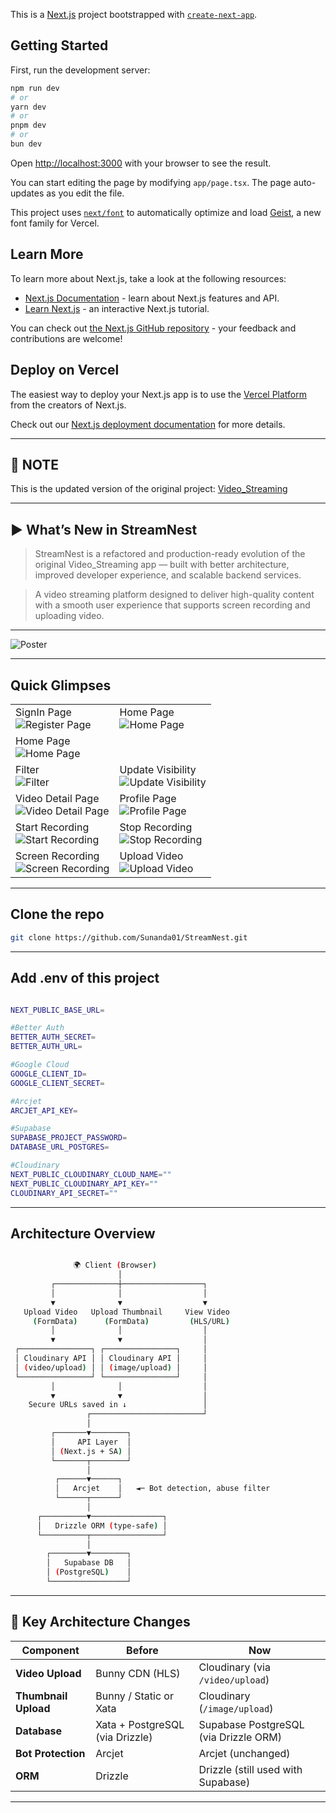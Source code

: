 This is a [Next.js](https://nextjs.org) project bootstrapped with [`create-next-app`](https://nextjs.org/docs/app/api-reference/cli/create-next-app).

## Getting Started

First, run the development server:

```bash
npm run dev
# or
yarn dev
# or
pnpm dev
# or
bun dev
```

Open [http://localhost:3000](http://localhost:3000) with your browser to see the result.

You can start editing the page by modifying `app/page.tsx`. The page auto-updates as you edit the file.

This project uses [`next/font`](https://nextjs.org/docs/app/building-your-application/optimizing/fonts) to automatically optimize and load [Geist](https://vercel.com/font), a new font family for Vercel.

## Learn More

To learn more about Next.js, take a look at the following resources:

- [Next.js Documentation](https://nextjs.org/docs) - learn about Next.js features and API.
- [Learn Next.js](https://nextjs.org/learn) - an interactive Next.js tutorial.

You can check out [the Next.js GitHub repository](https://github.com/vercel/next.js) - your feedback and contributions are welcome!

## Deploy on Vercel

The easiest way to deploy your Next.js app is to use the [Vercel Platform](https://vercel.com/new?utm_medium=default-template&filter=next.js&utm_source=create-next-app&utm_campaign=create-next-app-readme) from the creators of Next.js.

Check out our [Next.js deployment documentation](https://nextjs.org/docs/app/building-your-application/deploying) for more details.

---

## 📌 NOTE
This is the updated version of the original project: [Video_Streaming](https://github.com/Sunanda01/Video_Streaming.git)

---

## ▶️ What’s New in StreamNest

> StreamNest is a refactored and production-ready evolution of the original Video_Streaming app — built with better architecture, improved developer experience, and scalable backend services.

> A video streaming platform designed to deliver high-quality content with a smooth user experience that supports screen recording and uploading video.

---

<img src="/public/screenshots/Poster.jpg" alt="Poster" />

---

## Quick Glimpses

<table>
  <tr>
    <td>SignIn Page<br><img src="/public/screenshots/sign-in.png" alt="Register Page" /></td>
     <td>Home Page<br><img src="/public/screenshots/home.png" alt="Home Page" /></td>
    </tr>
     <tr>
    <td colspan=2>Home Page<br><img src="/public/screenshots/home2.png" alt="Home Page" /></td>
    </tr>
    <tr>
    <td>Filter<br/> <img src="/public/screenshots/filter.png" alt="Filter" /></td>
     <td>Update Visibility<br/> <img src="/public/screenshots/update_visibility.png" alt="Update Visibility" /></td>
  </tr>
   <tr>
    <td>Video Detail Page<br/> <img src="/public/screenshots/video-detail.png" alt="Video Detail Page" /></td>
     <td>Profile Page<br/> <img src="/public/screenshots/profile.png" alt="Profile Page" /></td>
  </tr>
   <tr>
    <td>Start Recording<br/> <img src="/public/screenshots/start-recording.png" alt="Start Recording" /></td>
     <td>Stop Recording<br/> <img src="/public/screenshots/stop-recording.png" alt="Stop Recording" /></td>
  </tr>
   <tr>
    <td>Screen Recording<br/> <img src="/public/screenshots/screen-recording.png" alt="Screen Recording" /></td>
     <td>Upload Video<br/> <img src="/public/screenshots/uplaod-video.png" alt="Upload Video" /></td>
  </tr>
</table>

---

## Clone the repo

```bash
git clone https://github.com/Sunanda01/StreamNest.git
```
---

## Add .env of this project

```bash

NEXT_PUBLIC_BASE_URL= 

#Better Auth
BETTER_AUTH_SECRET=
BETTER_AUTH_URL= 

#Google Cloud 
GOOGLE_CLIENT_ID=
GOOGLE_CLIENT_SECRET=

#Arcjet
ARCJET_API_KEY=

#Supabase
SUPABASE_PROJECT_PASSWORD=
DATABASE_URL_POSTGRES=

#Cloudinary
NEXT_PUBLIC_CLOUDINARY_CLOUD_NAME=""
NEXT_PUBLIC_CLOUDINARY_API_KEY=""
CLOUDINARY_API_SECRET=""

```

---

## Architecture Overview

```bash

              🌍 Client (Browser)
                        │
         ┌──────────────┼──────────────────┐
         │              │                  │
         ▼              ▼                  ▼
   Upload Video   Upload Thumbnail     View Video
     (FormData)      (FormData)         (HLS/URL)
         │              │                  │
         ▼              ▼                  │
 ┌────────────────┐ ┌────────────────┐     │
 │ Cloudinary API │ │ Cloudinary API │     │
 │ (video/upload) │ │ (image/upload) │     │
 └────────────────┘ └────────────────┘     │
         │              │                  │
         ▼              ▼                  │
    Secure URLs saved in ↓                 │
                 ┌─────────────────────────┘
                 │
         ┌───────▼────────┐
         │     API Layer  │
         │ (Next.js + SA) │
         └───────┬────────┘
                 │
          ┌──────▼──────┐
          │   Arcjet    │   ◄─ Bot detection, abuse filter
          └──────┬──────┘
                 │
      ┌──────────▼────────────────┐
      │   Drizzle ORM (type-safe) │
      └──────────┬────────────────┘
                 │
        ┌────────▼────────┐
        │   Supabase DB   │
        │ (PostgreSQL)    │
        └─────────────────┘

```
---

## 🔄 Key Architecture Changes

| Component            | Before                           | Now                                    |
|----------------------|----------------------------------|----------------------------------------|
| **Video Upload**     | Bunny CDN (HLS)                  | Cloudinary (via `/video/upload`)       |
| **Thumbnail Upload** | Bunny / Static or Xata           | Cloudinary (`/image/upload`)           |
| **Database**         | Xata + PostgreSQL (via Drizzle)  | Supabase PostgreSQL (via Drizzle ORM)  |
| **Bot Protection**   | Arcjet                           | Arcjet (unchanged)                     |
| **ORM**              | Drizzle                          | Drizzle (still used with Supabase)     |

---
